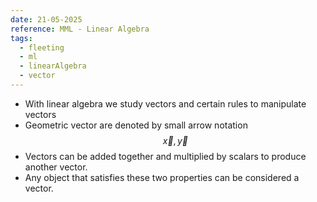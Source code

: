 ```yaml
---
date: 21-05-2025
reference: MML - Linear Algebra
tags:
  - fleeting
  - ml
  - linearAlgebra
  - vector
---
```

- With linear algebra we study vectors and certain rules to manipulate vectors
- Geometric vector are denoted by small arrow notation $$\vec x, \vec y$$
- Vectors can be added together and multiplied by scalars to produce another vector. 
- Any object that satisfies these two properties can be considered a vector.


